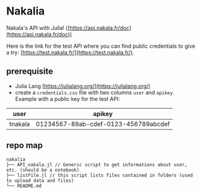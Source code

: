 # Nakalia
Nakala's API with Julia! ([https://api.nakala.fr/doc](https://api.nakala.fr/doc))

Here is the link for the test API where you can find public credentials to give a try: [https://test.nakala.fr/](https://test.nakala.fr/).

## prerequisite
- Julia Lang [https://julialang.org/](https://julialang.org/)
- create a `credentials.csv` file with two columns `user` and `apikey`. Example with a public key for the test API:
  
| user    | apikey |
| -------- | ------- |
| tnakala  | 01234567-89ab-cdef-0123-456789abcdef  |

## repo map
```
nakalia
├── API_nakala.jl // Generic script to get informations about user, etc. (should be a notebook)
├── listFile.jl // this script lists files contained in folders (used to upload data and files)
└── README.md
```
